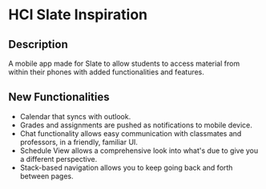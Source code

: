 # HCI Slate Inspiration
## Description
A mobile app made for Slate to allow students to access material from within their phones with added functionalities and features.

## New Functionalities
* Calendar that syncs with outlook.
* Grades and assignments are pushed as notifications to mobile device.
* Chat functionality allows easy communication with classmates and professors, in a friendly, familiar UI.
* Schedule View allows a comprehensive look into what's due to give you a different perspective.
* Stack-based navigation allows you to keep going back and forth between pages.
